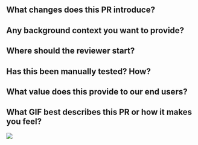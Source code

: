 ## What changes does this PR introduce?

## Any background context you want to provide?

## Where should the reviewer start?

## Has this been manually tested? How?

## What value does this provide to our end users?

## What GIF best describes this PR or how it makes you feel?
![](paste_url_in_here)
